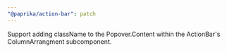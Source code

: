 ```yaml
---
"@paprika/action-bar": patch
---
```


Support adding className to the Popover.Content within the ActionBar's ColumnArrangment subcomponent.
